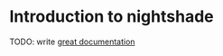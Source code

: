 # Introduction to nightshade

TODO: write [great documentation](http://jacobian.org/writing/what-to-write/)
